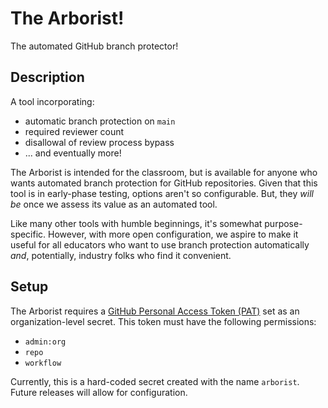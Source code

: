 # The Arborist!

The automated GitHub branch protector!

## Description

A tool incorporating:

* automatic branch protection on `main`
* required reviewer count
* disallowal of review process bypass
* ... and eventually more!

The Arborist is intended for the classroom, but is available for anyone who wants automated branch protection for GitHub repositories.
Given that this tool is in early-phase testing, options aren't so configurable. But, they _will be_ once we assess its value as an 
automated tool.

Like many other tools with humble beginnings, it's somewhat purpose-specific. However, with more open configuration, we aspire to make
it useful for all educators who want to use branch protection automatically _and_, potentially, industry folks who find it convenient.

## Setup

The Arborist requires a [GitHub Personal Access Token (PAT)](https://github.com/settings/tokens) set as an organization-level secret. 
This token must have the following permissions:

* `admin:org`
* `repo`
* `workflow`

Currently, this is a hard-coded secret created with the name `arborist`. Future releases will allow for configuration.
